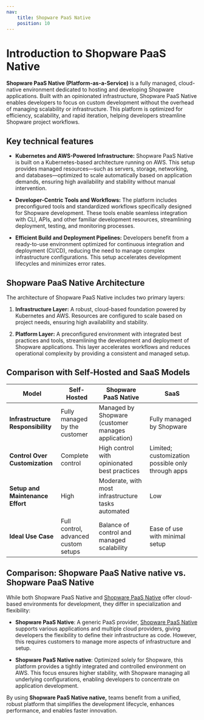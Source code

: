 ```yaml
---
nav:
    title: Shopware PaaS Native
    position: 10
---
```


# Introduction to Shopware PaaS Native

**Shopware PaaS Native (Platform-as-a-Service)** is a fully managed, cloud-native environment dedicated to hosting and developing Shopware applications. Built with an opinionated infrastructure, Shopware PaaS Native enables developers to focus on custom development without the overhead of managing scalability or infrastructure. This platform is optimized for efficiency, scalability, and rapid iteration, helping developers streamline Shopware project workflows.

## Key technical features

- **Kubernetes and AWS-Powered Infrastructure:** Shopware PaaS Native is built on a Kubernetes-based architecture running on AWS. This setup provides managed resources—such as servers, storage, networking, and databases—optimized to scale automatically based on application demands, ensuring high availability and stability without manual intervention.

- **Developer-Centric Tools and Workflows:** The platform includes preconfigured tools and standardized workflows specifically designed for Shopware development. These tools enable seamless integration with CLI, APIs, and other familiar development resources, streamlining deployment, testing, and monitoring processes.

- **Efficient Build and Deployment Pipelines:** Developers benefit from a ready-to-use environment optimized for continuous integration and deployment (CI/CD), reducing the need to manage complex infrastructure configurations. This setup accelerates development lifecycles and minimizes error rates.

## Shopware PaaS Native Architecture

The architecture of Shopware PaaS Native includes two primary layers:

1. **Infrastructure Layer:** A robust, cloud-based foundation powered by Kubernetes and AWS. Resources are configured to scale based on project needs, ensuring high availability and stability.

2. **Platform Layer:** A preconfigured environment with integrated best practices and tools, streamlining the development and deployment of Shopware applications. This layer accelerates workflows and reduces operational complexity by providing a consistent and managed setup.

## Comparison with Self-Hosted and SaaS Models

| **Model**                         | **Self-Hosted**                      | **Shopware PaaS Native**                                  | **SaaS**                                          |
|-----------------------------------|--------------------------------------|----------------------------------------------------|---------------------------------------------------|
| **Infrastructure Responsibility** | Fully managed by the customer        | Managed by Shopware (customer manages application) | Fully managed by Shopware                         |
| **Control Over Customization**    | Complete control                     | High control with opinionated best practices       | Limited; customization possible only through apps |
| **Setup and Maintenance Effort**  | High                                 | Moderate, with most infrastructure tasks automated | Low                                               |
| **Ideal Use Case**                | Full control, advanced custom setups | Balance of control and managed scalability         | Ease of use with minimal setup                    |

## Comparison: Shopware PaaS Native native vs. Shopware PaaS Native

While both Shopware PaaS Native and [Shopware PaaS Native](./../shopware-paas) offer cloud-based environments for development, they differ in specialization and flexibility:

- **Shopware PaaS Native**: A generic PaaS provider, [Shopware PaaS Native](./../shopware-paas) supports various applications and multiple cloud providers, giving developers the flexibility to define their infrastructure as code. However, this requires customers to manage more aspects of infrastructure and setup.

- **Shopware PaaS Native native**: Optimized solely for Shopware, this platform provides a tightly integrated and controlled environment on AWS. This focus ensures higher stability, with Shopware managing all underlying configurations, enabling developers to concentrate on application development.

By using **Shopware PaaS Native native,** teams benefit from a unified, robust platform that simplifies the development lifecycle, enhances performance, and enables faster innovation.
